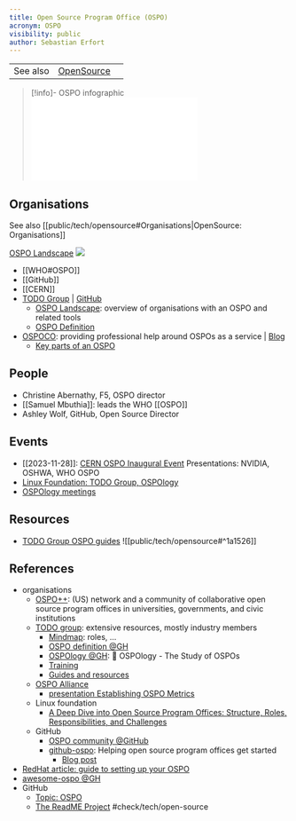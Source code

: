 ```yaml
---
title: Open Source Program Office (OSPO)
acronym: OSPO
visibility: public
author: Sebastian Erfort
---
```

|  |  |  |
| ---- | ---- | ---- |
| See also | [OpenSource](public/tech/opensource) |

> [!info]- OSPO infographic
> ![](ospo_infographic.pdf)

## Organisations

See also [[public/tech/opensource#Organisations|OpenSource: Organisations]]

[OSPO Landscape](https://landscape.todogroup.org/) ![](https://landscape.todogroup.org/)

- [[WHO#OSPO]]
- [[GitHub]]
- [[CERN]]
- [TODO Group](https://todogroup.org/) | [GitHub](https://github.com/todogroup)
    - [OSPO Landscape](https://landscape.todogroup.org/): overview of organisations with an OSPO and related tools
    - [OSPO Definition](https://github.com/todogroup/ospodefinition.org)
- [OSPOCO](https://ospo.co/): providing professional help around OSPOs as a service |  [Blog](https://ospo.co/blog/)
    - [Key parts of an OSPO](https://ospo.co/all-about-ospos/key-parts-of-an-ospo/)
 
 
## People

- Christine Abernathy, F5,  OSPO director
- [[Samuel Mbuthia]]: leads the WHO [[OSPO]]
- Ashley Wolf, GitHub, Open Source Director

## Events

- [[2023-11-28]]: [CERN OSPO Inaugural Event](https://indico.cern.ch/event/1327562/timetable/?view=standard)
      Presentations: NVIDIA, OSHWA, WHO OSPO
- [Linux Foundation: TODO Group, OSPOlogy](https://community.linuxfoundation.org/todo-group-ospology/)
- [OSPOlogy meetings](https://github.com/todogroup/ospology/tree/main/meetings#ospology-planning)


## Resources

- [TODO Group OSPO guides](https://todogroup.org/resources/guides/)
![[public/tech/opensource#^1a1526]]


## References

- organisations
    - [OSPO++](https://ospoplusplus.org/): (US) network and a community of collaborative open source program offices in universities, governments, and civic institutions
    - [TODO group](https://todogroup.org/): extensive resources, mostly industry members
        - [Mindmap](https://ospomindmap.todogroup.org/): roles, ...
        - [OSPO definition @GH](https://github.com/todogroup/ospodefinition.org)
        - [OSPOlogy @GH](https://github.com/todogroup/ospology): 📖 OSPOlogy - The Study of OSPOs
        - [Training](https://todogroup.org/resources/training/)
        - [Guides and resources](https://todogroup.org/resources/guides/)
    - [OSPO Alliance](https://ospo-alliance.org/)
        - [presentation Establishing OSPO Metrics](https://ospo-alliance.org/resources/onramp_20220318/20220318_OSPO_OnRamp_Establishing_metrics_OSPO_first_steps.pdf)
    - Linux foundation
        - [A Deep Dive into Open Source Program Offices: Structure, Roles, Responsibilities, and Challenges](https://www.linuxfoundation.org/research/a-deep-dive-into-open-source-program-offices)
    - GitHub
        - [OSPO community @GitHub](https://github.com/community/OSPO)
        - [github-ospo](https://github.com/github/github-ospo): Helping open source program offices get started
             - [Blog post](https://github.blog/2023-03-13-an-open-source-project-to-empower-ospos-everywhere/)
- [RedHat article: guide to setting up your OSPO](https://opensource.com/article/20/5/open-source-program-office)
- [awesome-ospo @GH](https://github.com/todogroup/awesome-ospo)
- GitHub
    - [Topic: OSPO](https://github.com/topics/ospo)
    - [The ReadME Project](https://github.com/readme) #check/tech/open-source

[awesome-ospo]: <https://github.com/todogroup/awesome-ospo>
